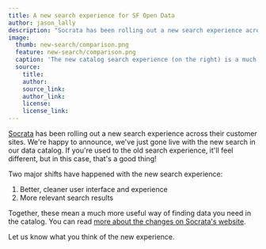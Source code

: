 ```yaml
---
title: A new search experience for SF Open Data
author: jason_lally
description: "Socrata has been rolling out a new search experience across their customer sites. We're happy to announce, we've just gone live with the new search in our data catalog."
image:
  thumb: new-search/comparison.png
  feature: new-search/comparison.png
  caption: 'The new catalog search experience (on the right) is a much needed improvement to SF Open Data and is available now!'
  source:
    title:
    author:
    source_link:
    author_link:
    license:
    license_link:
---
```



[Socrata](https://www.socrata.com) has been rolling out a new search experience across their customer sites. We're happy to announce, we've just gone live with the new search in our data catalog. If you're used to the old search experience, it'll feel different, but in this case, that's a good thing!

Two major shifts have happened with the new search experience:

1. Better, cleaner user interface and experience
2. More relevant search results


Together, these mean a much more useful way of finding data you need in the catalog. You can read [more about the changes on Socrata's website](https://support.socrata.com/hc/en-us/articles/219007257).

Let us know what you think of the new experience.